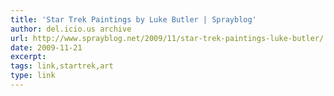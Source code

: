 ```yaml
---
title: 'Star Trek Paintings by Luke Butler | Sprayblog'
author: del.icio.us archive
url: http://www.sprayblog.net/2009/11/star-trek-paintings-luke-butler/
date: 2009-11-21
excerpt: 
tags: link,startrek,art
type: link
---
```

